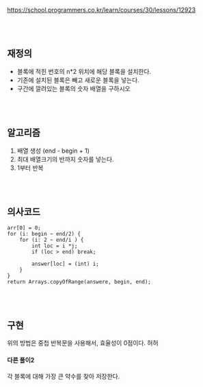 https://school.programmers.co.kr/learn/courses/30/lessons/12923

<br><br>

## 재정의
- 블록에 적힌 번호의 n*2 위치에 해당 블록을 설치한다.
- 기존에 설치된 블록은 빼고 새로운 블록을 넣는다.
- 구간에 깔려있는 블록의 숫자 배열을 구하시오



<br><br>

## 알고리즘
1. 배열 생성 (end - begin + 1)
2. 최대 배열크기의 반까지 숫자를 넣는다.
3. 1부터 반복





<br><br>

## 의사코드
```
arr[0] = 0;
for (i: begin ~ end/2) {
    for (i: 2 ~ end/i ) {
        int loc = i *j;
        if (loc > end) break;

        answer[loc] = (int) i;
    }
}
return Arrays.copyOfRange(answere, begin, end);

```




<br><br>

## 구현
위의 방법은 중첩 반복문을 사용해서, 효율성이 0점이다. 허허

#### 다른 풀이2
각 블록에 대해 가장 큰 약수를 찾아 저장한다. 
